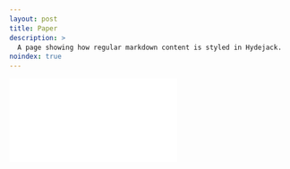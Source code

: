 ```yaml
---
layout: post
title: Paper
description: >
  A page showing how regular markdown content is styled in Hydejack.
noindex: true
---
```

![](paper.pdf)
